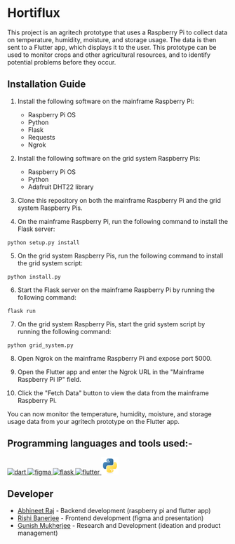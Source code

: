 # Hortiflux

This project is an agritech prototype that uses a Raspberry Pi to collect data on temperature, humidity, moisture, and storage usage. The data is then sent to a Flutter app, which displays it to the user. This prototype can be used to monitor crops and other agricultural resources, and to identify potential problems before they occur.

## Installation Guide

1. Install the following software on the mainframe Raspberry Pi:
    * Raspberry Pi OS
    * Python
    * Flask
    * Requests
    * Ngrok

2. Install the following software on the grid system Raspberry Pis:
    * Raspberry Pi OS
    * Python
    * Adafruit DHT22 library

3. Clone this repository on both the mainframe Raspberry Pi and the grid system Raspberry Pis.

4. On the mainframe Raspberry Pi, run the following command to install the Flask server:

```
python setup.py install
```

5. On the grid system Raspberry Pis, run the following command to install the grid system script:

```
python install.py
```

6. Start the Flask server on the mainframe Raspberry Pi by running the following command:

```
flask run
```

7. On the grid system Raspberry Pis, start the grid system script by running the following command:

```
python grid_system.py
```

8. Open Ngrok on the mainframe Raspberry Pi and expose port 5000.

9. Open the Flutter app and enter the Ngrok URL in the "Mainframe Raspberry Pi IP" field.

10. Click the "Fetch Data" button to view the data from the mainframe Raspberry Pi.

You can now monitor the temperature, humidity, moisture, and storage usage data from your agritech prototype on the Flutter app.

## Programming languages and tools used:-

<p align="left"> <a href="https://dart.dev" target="_blank" rel="noreferrer"> <img src="https://www.vectorlogo.zone/logos/dartlang/dartlang-icon.svg" alt="dart" width="40" height="40"/> </a> <a href="https://www.figma.com/" target="_blank" rel="noreferrer"> <img src="https://www.vectorlogo.zone/logos/figma/figma-icon.svg" alt="figma" width="40" height="40"/> </a> <a href="https://flask.palletsprojects.com/" target="_blank" rel="noreferrer"> <img src="https://www.vectorlogo.zone/logos/pocoo_flask/pocoo_flask-icon.svg" alt="flask" width="40" height="40"/> </a> <a href="https://flutter.dev" target="_blank" rel="noreferrer"> <img src="https://www.vectorlogo.zone/logos/flutterio/flutterio-icon.svg" alt="flutter" width="40" height="40"/> </a> <a href="https://www.python.org" target="_blank" rel="noreferrer"> <img src="https://raw.githubusercontent.com/devicons/devicon/master/icons/python/python-original.svg" alt="python" width="40" height="40"/> </a> </p>

## Developer
*   [Abhineet Raj](https://github.com/abhineetraj1) - Backend development (raspberry pi and flutter app)
*   [Rishi Banerjee](https://github.com/QwertyFusion) - Frontend development (figma and presentation)
*   [Gunish Mukherjee](https://github.com/morphine09) - Research and Development (ideation and product management)
